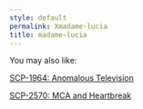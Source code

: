 ```yaml
---
style: default
permalink: Xmadame-lucia
title: madame-lucia
---
```

You may also like:

[SCP-1964: Anomalous Television](http://scp-wiki.net/scp-1964)

[SCP-2570: MCA and Heartbreak](http://scp-wiki.net/scp-2570)
